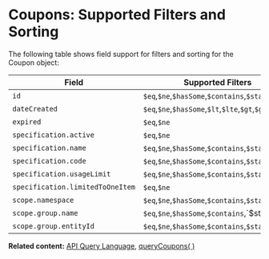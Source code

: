 # Coupons: Supported Filters and Sorting

The following table shows field support for filters and sorting
for the Coupon object:

| Field           | Supported Filters                             | Sortable |
| --------------- | --------------------------------------------- | -------- |
| `id`            | `$eq`,`$ne`,`$hasSome`,`$contains`,`$startsWith`   |     Sortable     |
| `dateCreated`   | `$eq`,`$ne`,`$hasSome`,`$lt`,`$lte`,`$gt`,`$gte`    | Sortable |
| `expired`       | `$eq`,`$ne` |          |
| `specification.active`  | `$eq`,`$ne`   |  |
| `specification.name` | `$eq`,`$ne`,`$hasSome`,`$contains`,`$startsWith` | Sortable |
| `specification.code` | `$eq`,`$ne`,`$hasSome`,`$contains`,`$startsWith`   |      Sortable    |
| `specification.usageLimit` | `$eq`,`$ne`,`$hasSome`,`$contains`,`$startsWith`  | Sortable |
| `specification.limitedToOneItem`   | `$eq`,`$ne`    |          |
| `scope.namespace` | `$eq`,`$ne`,`$hasSome`,`$contains`,`$startsWith`  | Sortable |
| `scope.group.name` | `$eq`,`$ne`,`$hasSome`,`$contains`,`$startsWith | Sortable` |
| `scope.group.entityId` | `$eq`,`$ne`,`$hasSome`,`$contains`,`$startsWith` |     Sortable     |


__Related content:__
[API Query Language](https://www.wix.com/velo/reference/api-overview/api-query-language),
[queryCoupons( )](https://www.wix.com/velo/reference/wix-marketing-v2/coupons/querycoupons)

